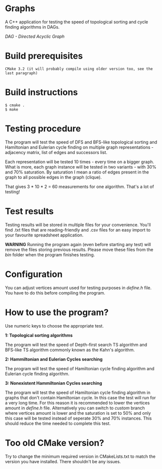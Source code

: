 # Graphs
A C++ application for testing the speed of topological sorting and cycle finding algorithms in DAGs.

*DAG - Directed Acyclic Graph*

# Build prerequisites
    CMake 3.2 (it will probably compile using older version too, see the last paragraph)

# Build instructions
```
$ cmake .
$ make
```

# Testing procedure
The program will test the speed of DFS and BFS-like topological sorting and Hamiltonian and Eulerian cycle finding
on multiple graph representations - adjacency matrix, list of edges and successors list.

Each representation will be tested 10 times - every time on a bigger graph.
What is more, each graph instance will be tested in two variants - with 30% and 70% saturation.
By saturation I mean a ratio of edges present in the graph to all possible edges in the graph (clique).

That gives 3 * 10 * 2 = 60 measurements for one algorithm. That's a lot of testing!

# Test results
Testing results will be stored in multiple files for your convenience. You'll find .txt files that are reading-friendly
and .csv files for an easy import to your favourite spreadsheet application.

**WARNING**
Running the program again (even before starting any test) will remove the files storing previous results. Please move these files from the *bin* folder when the program finishes testing.

# Configuration
You can adjust vertices amount used for testing purposes in *define.h* file. You have to do this before compiling the program.

# How to use the program?
Use numeric keys to choose the appropriate test.

**1: Topological sorting algorithms**

The program will test the speed of Depth-first search TS algorithm and BFS-like TS algorithm commonly known as the
Kahn's algorithm.

**2: Hammiltonian and Eulerian Cycles searching**

The program will test the speed of Hamiltonian cycle finding algorithm and Eulerian cycle finding algorithm.

**3: Nonexistent Hammiltonian Cycles searching**

The program will test the speed of Hamiltonian cycle finding algorithm in graphs that don't contain Hamiltonian cycle.
In this case the test will run for a very long time. For this reason it is recommended to lower the vertices amount in
*define.h* file. Alternatively you can switch to *custom* branch where vertices amount is lower and the saturation is set
to 50% and only this case will be tested instead of seperate 30% and 70% instances. This should reduce the time needed
to complete this test.

# Too old CMake version?
Try to change the minimum required version in CMakeLists.txt to match the version you have installed. There shouldn't be any issues.
